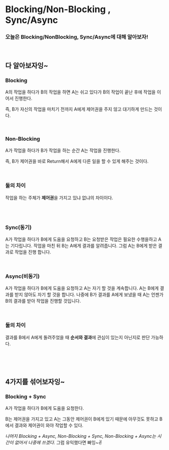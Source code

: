 # Blocking/Non-Blocking , Sync/Async

### 오늘은 Blocking/NonBlocking, Sync/Async에 대해 알아보자!

<br/>

## 다 알아보자잉~

### Blocking 

A의 작업을 하다가 B의 작업을 하면 A는 쉬고 있다가 B의 작업이 끝난 후에 작업을 이어서 진행한다.

즉, B가 자신의 작업을 마치기 전까지 A에게 제어권을 주지 않고 대기하게 만드는 것이다.

<br/>

### Non-Blocking

A가 작업을 하다가 B가 작업을 하는 순간 A는 작업을 진행한다.

즉, B가 제어권을 바로 Return해서 A에게 다른 일을 할 수 있게 해주는 것이다.

<br/>

### 둘의 차이

작업을 하는 주체가 **제어권**을 가지고 있냐 없냐의 차이이다.

<br/>

<br/>

### Sync(동기)

A가 작업을 하다가 B에게 도움을 요청하고 B는 요청받은 작업은 필요한 수행을하고 A는 기다립니다. 작업을 마친 뒤 B는 A에게 결과를 알려줍니다. 그럼 A는 B에게 받은 결과로 작업을 진행 합니다.

<br/>

### Async(비동기)

A가 작업을 하다가 B에게 도움을 요청하고 A는 자기 할 것을 계속합니다. A는 B에게 결과를 받지 않아도 자기 할 것을 합니다. 나중에 B가 결과를 A에게 보냈을 때 A는 언젠가 B의 결과를 받아 작업을 진행할 것입니다.

<br/>

### 둘의 차이

결과를 B에서 A에게 돌려주었을 때 **순서와 결과**에 관심이 있는지 아닌지로 판단 가능하다.

<br/>

<br/>

<br/>

## 4가지를 섞어보자잉~

###  Blocking + Sync

A가 작업을 하다가 B에게 도움을 요청한다.

B는 제어권을 가지고 있고 A는 그동안 제어권이 B에게 있기 때문에 아무것도 못하고 B에서 결과와 제어권이 와야 작업할 수 있다.



*나머지 Blocking + Async, Non-Blocking + Sync, Non-Blocking + Async는 시간이 없어서 나중에 쓰겠다.* 그럼 유익했다면 빠잉~✌️



